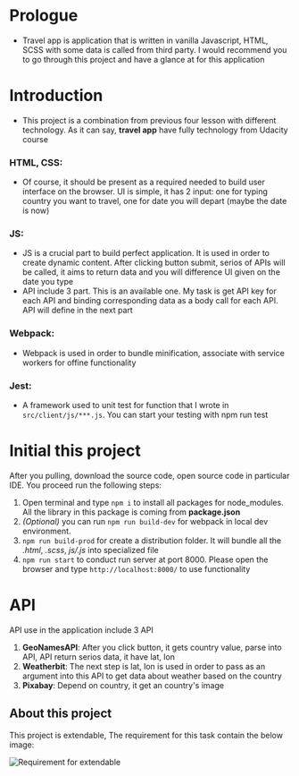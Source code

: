 # Prologue
- Travel app is application that is written in vanilla Javascript, HTML, SCSS with some data is called from third party. I would recommend you to go through this project and have a glance at for this application

# Introduction
- This project is a combination from previous four lesson with different technology. As it can say, **travel app** have fully technology from Udacity course

### HTML, CSS: 
 - Of course, it should be present as a required needed to build user interface on the browser. UI is simple, it has 2 input: one for typing country you want to travel, one for date you will depart (maybe the date is now)
### JS: 
  - JS is a crucial part to build perfect application. It is used in order to create dynamic content. After clicking button submit, serios of APIs will be called, it aims to return data and you will difference UI given on the date you type
  - API include 3 part. This is an available one. My task is get API key for each API and binding corresponding data as a body call for each API. API will define in the next part
### Webpack:
  - Webpack is used in order to bundle minification, associate with service workers for offine functionality
### Jest:
  - A framework used to unit test for function that I wrote in `src/client/js/***.js`. You can start your testing with npm run test

# Initial this project
 After you pulling, download the source code, open source code in particular IDE. You proceed run the following steps:
 1. Open terminal and type 
 ```npm i``` to install all packages for node_modules. All the library in this package is coming from **package.json**
 2. *(Optional)* you can run ```npm run build-dev``` for webpack in local dev environment.
 3. ```npm run build-prod``` for create a distribution folder. It will bundle all the *.html*, *.scss*, *js/.js* into specialized file
 4. ```npm run start``` to conduct run server at port 8000. Please open the browser and type `http://localhost:8000/` to use functionality

# API
 API use in the application include 3 API
 1. **GeoNamesAPI**: After you click button, it gets country value, parse into API, API return serios data, it have lat, lon
 2. **Weatherbit**: The next step is lat, lon is used in order to pass as an argument into this API to get data about weather based on the country
 3. **Pixabay**: Depend on country, it get an country's image

## About this project
This project is extendable, The requirement for this task contain the below image:

![Requirement for extendable](requirement-for-extendable.png)